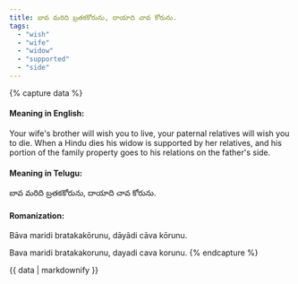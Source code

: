 ```yaml
---
title: బావ మరిది బ్రతకకోరును, దాయాది చావ కోరును.
tags:
  - "wish"
  - "wife"
  - "widow"
  - "supported"
  - "side"
---
```


{% capture data %}
#### Meaning in English:
Your wife's brother will wish you to live, your paternal relatives will wish you to die.
When a Hindu dies his widow is supported by her relatives, and his portion of the family property goes to his relations on the father's side.

#### Meaning in Telugu:
బావ మరిది బ్రతకకోరును, దాయాది చావ కోరును.

#### Romanization:
Bāva maridi bratakakōrunu, dāyādi cāva kōrunu.

Bava maridi bratakakorunu, dayadi cava korunu.
{% endcapture %}

{{ data | markdownify }}

